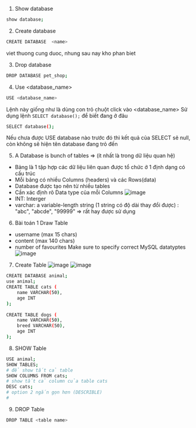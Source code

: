 1. Show database
```bash
show database;
```
2. Create database
```bash
CREATE DATABASE  <name>
```
viet thuong cung duoc, nhung sau nay kho phan biet

3. Drop database
```bash
DROP DATABASE pet_shop;
```

4. Use <database_name>
```bash
USE <database_name>
```
Lệnh này giống như là dùng con trỏ chuột click vào <database_name>
Sử dụng lệnh `SELECT database();` để biết đang ở đâu
```bash
SELECT database();
```
Nếu chưa được USE database nào trước đó thì kết quả của SELECT sẽ null, còn không sẽ hiện tên database đang trỏ đến


5. A Database is bunch of tables => (ít nhất là trong dữ liệu quan hệ)
- Bảng là 1 tập hợp các dữ liệu liên quan được tổ chức ở 1 định dạng có cấu trúc
- Mỗi bảng có nhiều Columns (headers) và các Rows(data)
- Database được tạo nên từ nhiều tables
- Cần xác định rõ Data type của mỗi Columns
![image](https://github.com/phamtam215/NodeJs_BC/assets/85342922/08687d60-e775-453d-8a4e-7b51aeed41d7)
- INT: Interger
- varchar: a variable-length string (1 string có độ dài thay đổi được) : "abc", "abcde", "99999" => rất hay được sử dụng

6. Bài toán 1
Draw Table
- username (max 15 chars)
- content (max 140 chars)
- number of favourites
Make sure to specify correct MySQL datatyptes
![image](https://github.com/phamtam215/NodeJs_BC/assets/85342922/22002ae7-ee80-442e-93aa-a7768724852d)

7. Create Table
![image](https://github.com/phamtam215/NodeJs_BC/assets/85342922/8df28e2c-8253-4bd2-9d74-12a82b49896e)
![image](https://github.com/phamtam215/NodeJs_BC/assets/85342922/008f2dd1-d5cd-470b-a6a7-5eb2a5db75f8)

```bash
CREATE DATABASE animal;
use animal;
CREATE TABLE cats (
    name VARCHAR(50),
    age INT
);
 
CREATE TABLE dogs (
    name VARCHAR(50),
    breed VARCHAR(50),
    age INT
);
```
8. SHOW Table
```bash
USE animal;
SHOW TABLES; 
# để show tất cả table 
SHOW COLUMNS FROM cats;
# show tất cả column của table cats
DESC cats;
# option 2 ngắn gọn hơn (DESCRIBLE)
# 
```
9. DROP Table
```bash
DROP TABLE <table name>
```

